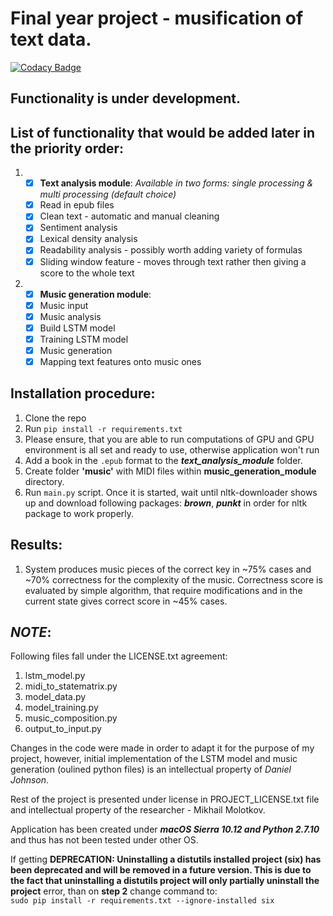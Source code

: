 # Final year project - musification of text data.

[![Codacy Badge](https://api.codacy.com/project/badge/Grade/210f7da193434400a028194a89dd6658)](https://www.codacy.com/app/1488maiklm/Final_Project?utm_source=github.com&utm_medium=referral&utm_content=MikhailMS/Final_Project&utm_campaign=badger)

## **Functionality is under development.**

## List of functionality that would be added later in the priority order:

1. - [x] **Text analysis module**: _Available in two forms: single processing & multi processing (default choice)_
   - [x] Read in epub files
   - [x] Clean text - automatic and manual cleaning
   - [x] Sentiment analysis
   - [x] Lexical density analysis
   - [x] Readability analysis - possibly worth adding variety of formulas
   - [x] Sliding window feature - moves through text rather then giving a score to the whole text

2. - [x] **Music generation module**:
   - [x] Music input
   - [x] Music analysis
   - [x] Build LSTM model
   - [x] Training LSTM model
   - [x] Music generation
   - [x] Mapping text features onto music ones

## Installation procedure:
  1. Clone the repo
  2. Run `pip install -r requirements.txt`
  3. Please ensure, that you are able to run computations of GPU and GPU environment is all set and ready to use, otherwise application won't run
  4. Add a book in the `.epub` format to the _**text_analysis_module**_ folder.
  5. Create folder __'music'__ with MIDI files within **music_generation_module** directory.
  6. Run `main.py` script. Once it is started, wait until nltk-downloader shows up and download following packages: _**brown**_, _**punkt**_ in order for nltk package to work properly.

## Results:
  1. System produces music pieces of the correct key in ~75% cases and ~70% correctness for the complexity of the music. Correctness score is evaluated by simple algorithm, that require modifications and in the current state gives correct score in ~45% cases.

## **_NOTE_**:
Following files fall under the LICENSE.txt agreement:
  1. lstm_model.py
  2. midi_to_statematrix.py
  3. model_data.py
  4. model_training.py
  5. music_composition.py
  6. output_to_input.py
  
Changes in the code were made in order to adapt it for the purpose of my project, however, initial implementation of the LSTM model and music generation (oulined python files) is an intellectual property of _Daniel Johnson_.

Rest of the project is presented under license in PROJECT_LICENSE.txt file and intellectual property of the researcher - Mikhail Molotkov.

Application has been created under _**macOS Sierra 10.12 and Python 2.7.10**_ and thus has not been tested under other OS.

If getting **DEPRECATION: Uninstalling a distutils installed project (six) has
been deprecated and will be removed in a future version. This is due to the fact
that uninstalling a distutils project will only partially uninstall the project**
error, than on **step 2** change command to:  
`sudo pip install -r requirements.txt --ignore-installed six`
